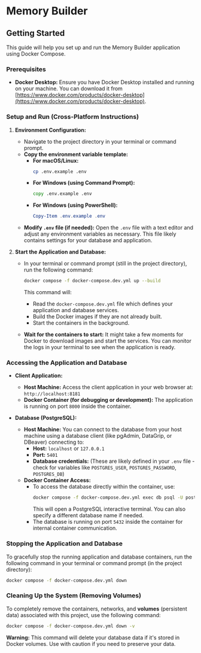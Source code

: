 # Memory Builder

## Getting Started

This guide will help you set up and run the Memory Builder application using Docker Compose.

### Prerequisites

* **Docker Desktop:** Ensure you have Docker Desktop installed and running on your machine. You can download it from [https://www.docker.com/products/docker-desktop](https://www.docker.com/products/docker-desktop).

### Setup and Run (Cross-Platform Instructions)

1. **Environment Configuration:**
   - Navigate to the project directory in your terminal or command prompt.
   - **Copy the environment variable template:**
     - **For macOS/Linux:**
       ```bash
       cp .env.example .env
       ```
     - **For Windows (using Command Prompt):**
       ```cmd
       copy .env.example .env
       ```
     - **For Windows (using PowerShell):**
       ```powershell
       Copy-Item .env.example .env
       ```
   - **Modify `.env` file (if needed):** Open the `.env` file with a text editor and adjust any environment variables as necessary.  This file likely contains settings for your database and application.

2. **Start the Application and Database:**
   - In your terminal or command prompt (still in the project directory), run the following command:
     ```bash
     docker compose -f docker-compose.dev.yml up --build
     ```
     This command will:
     - Read the `docker-compose.dev.yml` file which defines your application and database services.
     - Build the Docker images if they are not already built.
     - Start the containers in the background.

   - **Wait for the containers to start:**  It might take a few moments for Docker to download images and start the services. You can monitor the logs in your terminal to see when the application is ready.

### Accessing the Application and Database

* **Client Application:**
    - **Host Machine:** Access the client application in your web browser at: `http://localhost:8181`
    - **Docker Container (for debugging or development):** The application is running on port `8000` inside the container.

* **Database (PostgreSQL):**
    - **Host Machine:** You can connect to the database from your host machine using a database client (like pgAdmin, DataGrip, or DBeaver) connecting to:
        - **Host:** `localhost` or `127.0.0.1`
        - **Port:** `5401`
        - **Database credentials:**  (These are likely defined in your `.env` file - check for variables like `POSTGRES_USER`, `POSTGRES_PASSWORD`, `POSTGRES_DB`)
    - **Docker Container Access:**
        - To access the database directly within the container, use:
            ```bash
            docker compose -f docker-compose.dev.yml exec db psql -U postgres -d memory_db
            ```
            This will open a PostgreSQL interactive terminal. You can also specify a different database name if needed.
        - The database is running on port `5432` inside the container for internal container communication.

### Stopping the Application and Database

To gracefully stop the running application and database containers, run the following command in your terminal or command prompt (in the project directory):

```bash
docker compose -f docker-compose.dev.yml down
```

### Cleaning Up the System (Removing Volumes)

To completely remove the containers, networks, and **volumes** (persistent data) associated with this project, use the following command:

```bash
docker compose -f docker-compose.dev.yml down -v
```
**Warning:** This command will delete your database data if it's stored in Docker volumes. Use with caution if you need to preserve your data.
